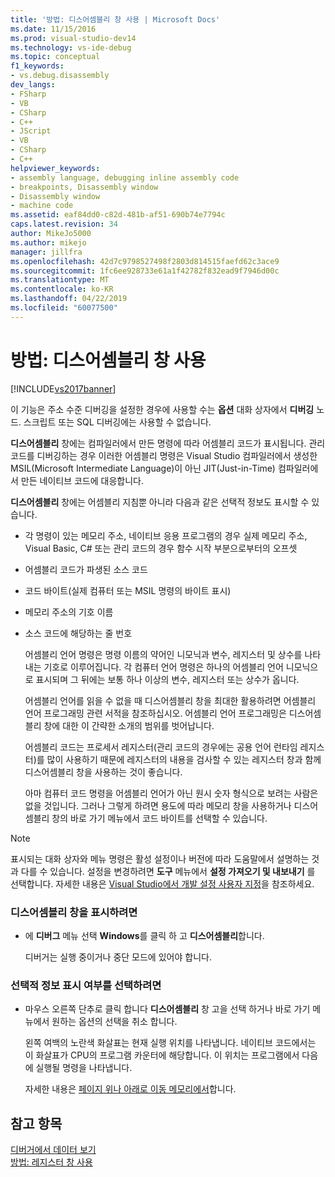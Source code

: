 ```yaml
---
title: '방법: 디스어셈블리 창 사용 | Microsoft Docs'
ms.date: 11/15/2016
ms.prod: visual-studio-dev14
ms.technology: vs-ide-debug
ms.topic: conceptual
f1_keywords:
- vs.debug.disassembly
dev_langs:
- FSharp
- VB
- CSharp
- C++
- JScript
- VB
- CSharp
- C++
helpviewer_keywords:
- assembly language, debugging inline assembly code
- breakpoints, Disassembly window
- Disassembly window
- machine code
ms.assetid: eaf84dd0-c82d-481b-af51-690b74e7794c
caps.latest.revision: 34
author: MikeJo5000
ms.author: mikejo
manager: jillfra
ms.openlocfilehash: 42d7c9798527498f2803d814515faefd62c3ace9
ms.sourcegitcommit: 1fc6ee928733e61a1f42782f832ead9f7946d00c
ms.translationtype: MT
ms.contentlocale: ko-KR
ms.lasthandoff: 04/22/2019
ms.locfileid: "60077500"
---
```

# <a name="how-to-use-the-disassembly-window"></a>방법: 디스어셈블리 창 사용
[!INCLUDE[vs2017banner](../includes/vs2017banner.md)]

이 기능은 주소 수준 디버깅을 설정한 경우에 사용할 수는 **옵션** 대화 상자에서 **디버깅** 노드. 스크립트 또는 SQL 디버깅에는 사용할 수 없습니다.  
  
 **디스어셈블리** 창에는 컴파일러에서 만든 명령에 따라 어셈블리 코드가 표시됩니다. 관리 코드를 디버깅하는 경우 이러한 어셈블리 명령은 Visual Studio 컴파일러에서 생성한 MSIL(Microsoft Intermediate Language)이 아닌 JIT(Just-in-Time) 컴파일러에서 만든 네이티브 코드에 대응합니다.  
  
 **디스어셈블리** 창에는 어셈블리 지침뿐 아니라 다음과 같은 선택적 정보도 표시할 수 있습니다.  
  
- 각 명령이 있는 메모리 주소, 네이티브 응용 프로그램의 경우 실제 메모리 주소, Visual Basic, C# 또는 관리 코드의 경우 함수 시작 부분으로부터의 오프셋  
  
- 어셈블리 코드가 파생된 소스 코드  
  
- 코드 바이트(실제 컴퓨터 또는 MSIL 명령의 바이트 표시)  
  
- 메모리 주소의 기호 이름  
  
- 소스 코드에 해당하는 줄 번호  
  
  어셈블리 언어 명령은 명령 이름의 약어인 니모닉과 변수, 레지스터 및 상수를 나타내는 기호로 이루어집니다. 각 컴퓨터 언어 명령은 하나의 어셈블리 언어 니모닉으로 표시되며 그 뒤에는 보통 하나 이상의 변수, 레지스터 또는 상수가 옵니다.  
  
  어셈블리 언어를 읽을 수 없을 때 디스어셈블리 창을 최대한 활용하려면 어셈블리 언어 프로그래밍 관련 서적을 참조하십시오. 어셈블리 언어 프로그래밍은 디스어셈블리 창에 대한 이 간략한 소개의 범위를 벗어납니다.  
  
  어셈블리 코드는 프로세서 레지스터(관리 코드의 경우에는 공용 언어 런타임 레지스터)를 많이 사용하기 때문에 레지스터의 내용을 검사할 수 있는 레지스터 창과 함께 디스어셈블리 창을 사용하는 것이 좋습니다.  
  
  아마 컴퓨터 코드 명령을 어셈블리 언어가 아닌 원시 숫자 형식으로 보려는 사람은 없을 것입니다. 그러나 그렇게 하려면 용도에 따라 메모리 창을 사용하거나 디스어셈블리 창의 바로 가기 메뉴에서 코드 바이트를 선택할 수 있습니다.  
  
> [!NOTE]
>  표시되는 대화 상자와 메뉴 명령은 활성 설정이나 버전에 따라 도움말에서 설명하는 것과 다를 수 있습니다. 설정을 변경하려면 **도구** 메뉴에서 **설정 가져오기 및 내보내기** 를 선택합니다. 자세한 내용은 [Visual Studio에서 개발 설정 사용자 지정](http://msdn.microsoft.com/22c4debb-4e31-47a8-8f19-16f328d7dcd3)을 참조하세요.  
  
### <a name="to-display-the-disassembly-window"></a>디스어셈블리 창을 표시하려면  
  
- 에 **디버그** 메뉴 선택 **Windows**를 클릭 하 고 **디스어셈블리**합니다.  
  
     디버거는 실행 중이거나 중단 모드에 있어야 합니다.  
  
### <a name="to-turn-optional-information-on-or-off"></a>선택적 정보 표시 여부를 선택하려면  
  
- 마우스 오른쪽 단추로 클릭 합니다 **디스어셈블리** 창 고을 선택 하거나 바로 가기 메뉴에서 원하는 옵션의 선택을 취소 합니다.  
  
     왼쪽 여백의 노란색 화살표는 현재 실행 위치를 나타냅니다. 네이티브 코드에서는 이 화살표가 CPU의 프로그램 카운터에 해당합니다. 이 위치는 프로그램에서 다음에 실행될 명령을 나타냅니다.  
  
     자세한 내용은 [페이지 위나 아래로 이동 메모리에서](../debugger/how-to-page-up-or-down-in-memory.md)합니다.  
  
## <a name="see-also"></a>참고 항목  
 [디버거에서 데이터 보기](../debugger/viewing-data-in-the-debugger.md)   
 [방법: 레지스터 창 사용](../debugger/how-to-use-the-registers-window.md)
